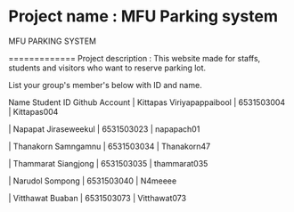 Project name : MFU Parking system
=======
MFU PARKING SYSTEM

=============
Project description : This website made for staffs, students and visitors who want to reserve parking lot.

List your group's member's below with ID and name.

Name                         Student ID     Github Account
| Kittapas Viriyapappaibool  | 6531503004 | Kittapas004

| Napapat Jiraseweekul       | 6531503023 | napapach01

| Thanakorn Samngamnu        | 6531503034 | Thanakorn47

| Thammarat Siangjong        | 6531503035 | thammarat035

| Narudol Sompong            | 6531503040 | N4meeee

| Vitthawat Buaban           | 6531503073 | Vitthawat073